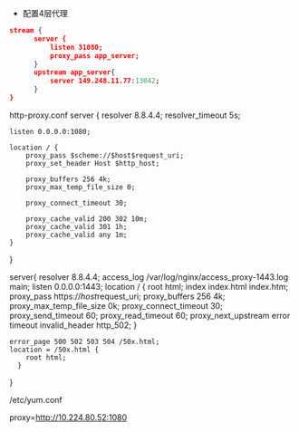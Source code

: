



+ 配置4层代理

```json
stream {
      server {
          listen 31080;
          proxy_pass app_server;
      }
      upstream app_server{
          server 149.248.11.77:13042;
      }
}

```



http-proxy.conf
server {
    resolver 8.8.4.4;
    resolver_timeout 5s;

    listen 0.0.0.0:1080;

    location / {
        proxy_pass $scheme://$host$request_uri;
        proxy_set_header Host $http_host;

        proxy_buffers 256 4k;
        proxy_max_temp_file_size 0;

        proxy_connect_timeout 30;

        proxy_cache_valid 200 302 10m;
        proxy_cache_valid 301 1h;
        proxy_cache_valid any 1m;
    }
}



server{
    resolver 8.8.4.4;
    access_log /var/log/nginx/access_proxy-1443.log main;
    listen 0.0.0.0:1443;
    location / {
        root html;
        index index.html index.htm;
        proxy_pass https://$host$request_uri;
        proxy_buffers 256 4k;
        proxy_max_temp_file_size 0k;
        proxy_connect_timeout 30;
        proxy_send_timeout 60;
        proxy_read_timeout 60;
        proxy_next_upstream error timeout invalid_header http_502;
    }

    error_page 500 502 503 504 /50x.html;
    location = /50x.html {
        root html;
      }
   }

/etc/yum.conf

proxy=http://10.224.80.52:1080
